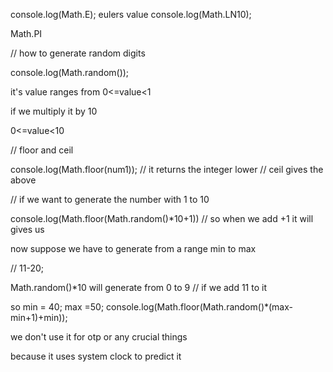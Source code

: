 

console.log(Math.E); 
eulers value 
console.log(Math.LN10); 

Math.PI


// how to generate random digits 

console.log(Math.random()); 

it's value ranges from 0<=value<1

 if we multiply it by 10

 0<=value<10


 // floor and ceil 

 console.log(Math.floor(num1)); 
 // it returns the integer lower 
// ceil gives the above 


// if we want to generate the number with 1 to 10 

console.log(Math.floor(Math.random()*10+1))
// so when we add +1 it will gives us 


now suppose we have to generate from a 
range min to max 

// 11-20; 

Math.random()*10 will generate from  0 to 9
// if we add 11 to it 


so min = 40; max =50; 
console.log(Math.floor(Math.random()*(max-min+1)+min)); 


we don't use it for otp or any crucial things 

because it uses system clock to predict it 


